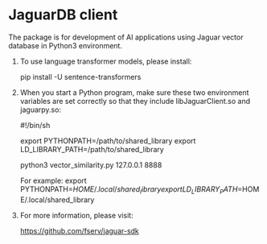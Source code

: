 # JaguarDB client

The package is for development of AI applications using Jaguar vector database
in Python3 environment.

1.  To use language transformer models, please install:

    pip install -U sentence-transformers


2. When you start a Python program, make sure these two environment variables 
   are set correctly so that they include libJaguarClient.so and jaguarpy.so:

    #!/bin/sh

    export PYTHONPATH=/path/to/shared_library
    export LD_LIBRARY_PATH=/path/to/shared_library

    python3 vector_similarity.py  127.0.0.1 8888


    For example:
    export PYTHONPATH=$HOME/.local/shared_library
    export LD_LIBRARY_PATH=$HOME/.local/shared_library



3. For more information, please visit:

   https://github.com/fserv/jaguar-sdk


